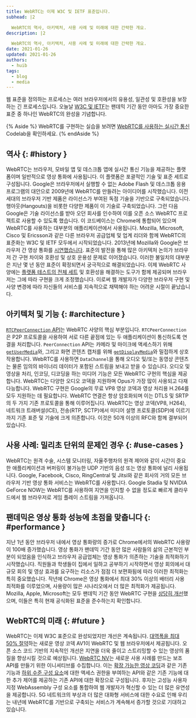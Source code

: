 ```yaml
---
title: WebRTC는 이제 W3C 및 IETF 표준입니다.
subhead: |2

  WebRTC의 역사, 아키텍처, 사용 사례 및 미래에 대한 간략한 개요.
description: |2

  WebRTC의 역사, 아키텍처, 사용 사례 및 미래에 대한 간략한 개요.
date: 2021-01-26
updated: 2021-01-26
authors:
  - huib
tags:
  - blog
  - media
---
```


웹 표준을 정의하는 프로세스는 여러 브라우저에서의 유용성, 일관성 및 호환성을 보장하는 긴 프로세스입니다. 오늘날 [W3C 및 IETF](https://www.w3.org/2021/01/pressrelease-webrtc-rec.html.en)는 팬데믹 기간 동안 아마도 가장 중요한 표준 중 하나인 WebRTC의 완성을 기념합니다.

{% Aside %} WebRTC를 구현하는 실습을 보려면 [WebRTC를 사용하는 실시간 통신](https://codelabs.developers.google.com/codelabs/webrtc-web) Codelab을 확인하세요. {% endAside %}

## 역사 {: #history }

WebRTC는 브라우저, 모바일 앱 및 데스크톱 앱에 실시간 통신 기능을 제공하는 플랫폼이며 일반적으로 영상 통화에 사용됩니다. 이 플랫폼은 포괄적인 기술 및 표준 세트로 구성됩니다. Google은 브라우저에서 실행할 수 없는 Adobe Flash 및 데스크톱 응용 프로그램의 대안으로 2009년에 WebRTC를 만들려는 아이디어를 시작했습니다. 이전 세대의 브라우저 기반 제품은 라이선스가 부여된 독점 기술을 기반으로 구축되었습니다. 행아웃(Hangouts)을 비롯한 다양한 제품이 이 기술로 구축되었습니다. 그런 다음 Google은 기술 라이선스를 받아 오던 회사를 인수하여 이를 오픈 소스 WebRTC 프로젝트로 사용할 수 있도록 했습니다. 이 코드베이스는 Chrome에 통합되어 있으며 WebRTC를 사용하는 대부분의 애플리케이션에서 사용됩니다. Mozilla, Microsoft, Cisco 및 Ericsson과 같은 다른 브라우저 공급업체 및 업계 리더와 함께 WebRTC의 표준화는 W3C 및 IETF 모두에서 시작되었습니다. 2013년에 Mozilla와 Google은 브라우저 간 영상 통화를 [시연했습니다](https://blog.chromium.org/2013/02/hello-firefox-this-is-chrome-calling.html). 표준의 발전을 통해 많은 아키텍처 논의가 브라우저 간 구현 차이와 호환성 및 상호 운용성 문제로 이어졌습니다. 이러한 불일치의 대부분은 지난 몇 년 동안 표준이 확정되면서 궁극적으로 해결되었습니다. 이제 WebRTC 사양에는 [플랫폼 테스트의 전체 세트](https://wpt.fyi/results/webrtc?label=experimental&label=master&aligned) 및 호환성을 해결하는 도구가 함께 제공되며 브라우저는 그에 따라 구현을 크게 조정했습니다. 이로써 웹 개발자가 다양한 브라우저 구현 및 사양 변경에 따라 자신들의 서비스를 지속적으로 채택해야 하는 어려운 시절이 끝났습니다.

## 아키텍처 및 기능 {: #architecture }

[`RTCPeerConnection` API](https://developer.mozilla.org/docs/Web/API/RTCPeerConnection)는 WebRTC 사양의 핵심 부분입니다. `RTCPeerConnection`은 P2P 프로토콜을 사용하여 서로 다른 끝점에 있는 두 애플리케이션이 통신하도록 연결을 처리합니다. `PeerConnection` API는 카메라 및 마이크에 액세스하기 위해 [`getUserMedia`](https://developer.mozilla.org/docs/Web/API/MediaDevices/getUserMedia)와, 그리고 화면 콘텐츠 캡처를 위해 [`getDisplayMedia`](https://developer.mozilla.org/docs/Web/API/MediaDevices/getDisplayMedia)와 밀접하게 상호작용합니다. WebRTC를 사용하면 `DataChannel`을 통해 오디오 및/또는 동영상 콘텐츠는 물론 임의의 바이너리 데이터가 포함된 스트림을 보내고 받을 수 있습니다. 오디오 및 영상을 처리, 인코딩, 디코딩을 하는 미디어 기능은 모든 WebRTC 구현의 핵심을 제공합니다. WebRTC는 다양한 오디오 코덱을 지원하며 Opus가 가장 많이 사용되고 다재다능합니다. WebRTC 구현은 Google의 무료 VP8 영상 코덱과 영상 처리용 H.264를 모두 지원하는 데 필요합니다. WebRTC 연결은 항상 암호화되며 이는 DTLS 및 SRTP의 두 가지 기존 프로토콜을 통해 이루어집니다. WebRTC는 영상 코덱(VP8, H264), 네트워크 트래버설(ICE), 전송(RTP, SCTP)에서 미디어 설명 프로토콜(SDP)에 이르기까지 기존 표준 및 기술에 크게 의존합니다. 이것은 50개 이상의 RFC와 함께 결부되어 있습니다.

## 사용 사례: 밀리초 단위의 문제인 경우 {: #use-cases }

WebRTC는 원격 수술, 시스템 모니터링, 자율주행차의 원격 제어와 같이 시간이 중요한 애플리케이션과 버퍼링이 불가능한 UDP 기반의 음성 또는 영상 통화에 널리 사용됩니다. Google, Facebook, Cisco, RingCentral 및 Jitsi와 같은 회사의 거의 모든 브라우저 기반 영상 통화 서비스는 WebRTC를 사용합니다. Google Stadia 및 NVIDIA GeForce NOW는 WebRTC를 사용하여 지연을 인지할 수 없을 정도로 빠르게 클라우드에서 웹 브라우저로 게임 플레이 스트림을 가져옵니다.

## 팬데믹은 영상 통화 성능에 초점을 맞춥니다 {: #performance }

지난 1년 동안 브라우저 내에서 영상 통화량의 증가로 Chrome에서의 WebRTC 사용량이 100배 증가했습니다. 영상 통화가 팬데믹 기간 동안 많은 사람들의 삶의 근본적인 부분이 되었음을 인식하고 브라우저 공급업체는 영상 통화가 의존하는 기술을 최적화하기 시작했습니다. 직원들과 학생들이 집에서 일하고 공부하기 시작하면서 영상 회의에서 대규모 회의 및 영상 효과를 요구하는 리소스가 점점 더 보편화됨에 따라 이러한 최적화는 특히 중요했습니다. 작년에 Chrome은 영상 통화에서 최대 30% 이상의 배터리 사용 최적화를 이루었으며, 사용량이 많은 시나리오에서 더 많은 최적화가 제공됩니다. Mozilla, Apple, Microsoft는 모두 팬데믹 기간 동안 WebRTC 구현을 [상당히 개선](https://www.youtube.com/watch?v=YZROn-WsyO4)했으며, 이들은 특히 현재 공식화된 표준을 준수하는지 확인합니다.

## WebRTC의 미래 {: #future }

WebRTC는 이제 W3C 표준으로 완성되었지만 개선은 계속됩니다. [대역폭을 최대 50% 절약](https://blog.google/products/duo/4-new-google-duo-features-help-you-stay-connected/)하는 새로운 영상 코덱 AV1이 WebRTC 및 웹 브라우저에서 제공됩니다. 오픈 소스 코드 기반의 지속적인 개선은 지연을 더욱 줄이고 스트리밍할 수 있는 영상의 품질을 향상시킬 것으로 예상됩니다. [WebRTC NV](https://www.w3.org/TR/webrtc-nv-use-cases/)는 새로운 사용 사례를 만드는 보조 API를 만들기 위한 이니셔티브를 수집합니다. 이는 [확장 가능한 영상 코딩](https://www.w3.org/TR/webrtc-svc/)과 같은 기존 기능과 [하위 수준 구성 요소](https://github.com/w3c/mediacapture-insertable-streams/blob/main/explainer.md)에 대한 액세스 권한을 부여하는 API와 같은 기존 기능에 대한 추가 제어를 제공하는 기존 API에 대한 확장으로 구성됩니다. 후자는 고성능 사용자 지정 WebAssembly 구성 요소를 통합하여 웹 개발자가 혁신할 수 있는 더 많은 유연성을 제공합니다. 5G 네트워크의 부상과 더 많은 대화형 서비스에 대한 수요로 인해 우리는 내년에 WebRTC를 기반으로 구축되는 서비스가 계속해서 증가할 것으로 기대하고 있습니다.
